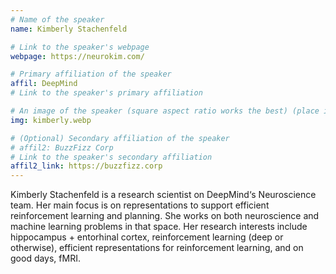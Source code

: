 ```yaml
---
# Name of the speaker
name: Kimberly Stachenfeld

# Link to the speaker's webpage
webpage: https://neurokim.com/

# Primary affiliation of the speaker
affil: DeepMind
# Link to the speaker's primary affiliation

# An image of the speaker (square aspect ratio works the best) (place in the `assets/img/speakers` directory)
img: kimberly.webp

# (Optional) Secondary affiliation of the speaker
# affil2: BuzzFizz Corp
# Link to the speaker's secondary affiliation 
affil2_link: https://buzzfizz.corp
---
```


<!-- Whatever you write below will show up as the speaker's bio -->

Kimberly Stachenfeld is a research scientist on DeepMind‘s Neuroscience team. Her main focus is on representations to support efficient reinforcement learning and planning. She works on both neuroscience and machine learning problems in that space. Her research interests include hippocampus + entorhinal cortex, reinforcement learning (deep or otherwise), efficient representations for reinforcement learning, and on good days, fMRI.